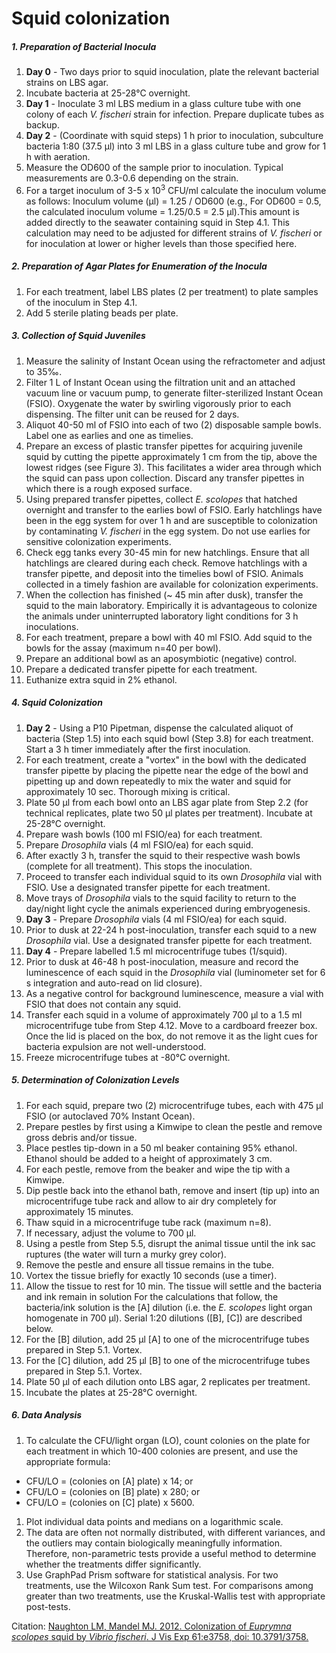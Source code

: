 # Squid colonization

##### 1. Preparation of Bacterial Inocula

1. **Day 0** - Two days prior to squid inoculation, plate the relevant bacterial strains on LBS agar.
1. Incubate bacteria at 25-28°C overnight.
1. **Day 1** - Inoculate 3 ml LBS medium in a glass culture tube with one colony of each *V. fischeri* strain for infection. Prepare duplicate tubes as backup.
1. **Day 2** - (Coordinate with squid steps) 1 h prior to inoculation, subculture bacteria 1:80 (37.5 μl) into 3 ml LBS in a glass culture tube and grow for 1 h with aeration.
1. Measure the OD600 of the sample prior to inoculation. Typical measurements are 0.3-0.6 depending on the strain.
1. For a target inoculum of 3-5 x 10<sup>3</sup> CFU/ml calculate the inoculum volume as follows: Inoculum volume (μl) = 1.25 / OD600 (e.g., For OD600 = 0.5, the calculated inoculum volume = 1.25/0.5 = 2.5 μl).This amount is added directly to the seawater containing squid in Step 4.1. This calculation may need to be adjusted for different strains of *V. fischeri* or for inoculation at lower or higher levels than those specified here.

##### 2. Preparation of Agar Plates for Enumeration of the Inocula

1. For each treatment, label LBS plates (2 per treatment) to plate samples of the inoculum in Step 4.1.
1. Add 5 sterile plating beads per plate.

##### 3. Collection of Squid Juveniles

1. Measure the salinity of Instant Ocean using the refractometer and adjust to 35‰.
1. Filter 1 L of Instant Ocean using the filtration unit and an attached vacuum line or vacuum pump, to generate filter-sterilized Instant Ocean (FSIO). Oxygenate the water by swirling vigorously prior to each dispensing. The filter unit can be reused for 2 days.
1. Aliquot 40-50 ml of FSIO into each of two (2) disposable sample bowls. Label one as earlies and one as timelies.
1. Prepare an excess of plastic transfer pipettes for acquiring juvenile squid by cutting the pipette approximately 1 cm from the tip, above the lowest ridges (see Figure 3). This facilitates a wider area through which the squid can pass upon collection. Discard any transfer pipettes in which there is a rough exposed surface.
1. Using prepared transfer pipettes, collect *E. scolopes* that hatched overnight and transfer to the earlies bowl of FSIO. Early hatchlings have been in the egg system for over 1 h and are susceptible to colonization by contaminating *V. fischeri* in the egg system. Do not use earlies for sensitive colonization experiments.
1. Check egg tanks every 30-45 min for new hatchlings. Ensure that all hatchlings are cleared during each check. Remove hatchlings with a transfer pipette, and deposit into the timelies bowl of FSIO. Animals collected in a timely fashion are available for colonization experiments.
1. When the collection has finished (~ 45 min after dusk), transfer the squid to the main laboratory. Empirically it is advantageous to colonize the animals under uninterrupted laboratory light conditions for 3 h inoculations.
1. For each treatment, prepare a bowl with 40 ml FSIO. Add squid to the bowls for the assay (maximum n=40 per bowl).
1. Prepare an additional bowl as an aposymbiotic (negative) control.
1. Prepare a dedicated transfer pipette for each treatment.
1. Euthanize extra squid in 2% ethanol.

##### 4. Squid Colonization

1. **Day 2** - Using a P10 Pipetman, dispense the calculated aliquot of bacteria (Step 1.5) into each squid bowl (Step 3.8) for each treatment. Start a 3 h timer immediately after the first inoculation.
1. For each treatment, create a "vortex" in the bowl with the dedicated transfer pipette by placing the pipette near the edge of the bowl and pipetting up and down repeatedly to mix the water and squid for approximately 10 sec. Thorough mixing is critical.
1. Plate 50 μl from each bowl onto an LBS agar plate from Step 2.2 (for technical replicates, plate two 50 μl plates per treatment). Incubate at 25-28°C overnight.
1. Prepare wash bowls (100 ml FSIO/ea) for each treatment.
1. Prepare *Drosophila* vials (4 ml FSIO/ea) for each squid.
1. After exactly 3 h, transfer the squid to their respective wash bowls (complete for all treatment). This stops the inoculation.
1. Proceed to transfer each individual squid to its own *Drosophila* vial with FSIO. Use a designated transfer pipette for each treatment.
1. Move trays of *Drosophila* vials to the squid facility to return to the day/night light cycle the animals experienced during embryogenesis.
1. **Day 3** - Prepare *Drosophila* vials (4 ml FSIO/ea) for each squid.
1. Prior to dusk at 22-24 h post-inoculation, transfer each squid to a new *Drosophila* vial. Use a designated transfer pipette for each treatment.
1. **Day 4** - Prepare labelled 1.5 ml microcentrifuge tubes (1/squid).
1. Prior to dusk at 46-48 h post-inoculation, measure and record the luminescence of each squid in the *Drosophila* vial (luminometer set for 6 s integration and auto-read on lid closure).
1. As a negative control for background luminescence, measure a vial with FSIO that does not contain any squid.
1. Transfer each squid in a volume of approximately 700 μl to a 1.5 ml microcentrifuge tube from Step 4.12. Move to a cardboard freezer box. Once the lid is placed on the box, do not remove it as the light cues for bacteria expulsion are not well-understood.
1. Freeze microcentrifuge tubes at -80°C overnight.

##### 5. Determination of Colonization Levels

1. For each squid, prepare two (2) microcentrifuge tubes, each with 475 μl FSIO (or autoclaved 70% Instant Ocean).
1. Prepare pestles by first using a Kimwipe to clean the pestle and remove gross debris and/or tissue.
1. Place pestles tip-down in a 50 ml beaker containing 95% ethanol. Ethanol should be added to a height of approximately 3 cm.
1. For each pestle, remove from the beaker and wipe the tip with a Kimwipe.
1. Dip pestle back into the ethanol bath, remove and insert (tip up) into an microcentrifuge tube rack and allow to air dry completely for approximately 15 minutes.
1. Thaw squid in a microcentrifuge tube rack (maximum n=8).
1. If necessary, adjust the volume to 700 μl.
1. Using a pestle from Step 5.5, disrupt the animal tissue until the ink sac ruptures (the water will turn a murky grey color).
1. Remove the pestle and ensure all tissue remains in the tube.
1. Vortex the tissue briefly for exactly 10 seconds (use a timer).
1. Allow the tissue to rest for 10 min. The tissue will settle and the bacteria and ink remain in solution For the calculations that follow, the bacteria/ink solution is the [A] dilution (i.e. the *E. scolopes* light organ homogenate in 700 μl). Serial 1:20 dilutions ([B], [C]) are described below.
1. For the [B] dilution, add 25 μl [A] to one of the microcentrifuge tubes prepared in Step 5.1. Vortex.
1. For the [C] dilution, add 25 μl [B] to one of the microcentrifuge tubes prepared in Step 5.1. Vortex.
1. Plate 50 μl of each dilution onto LBS agar, 2 replicates per treatment.
1. Incubate the plates at 25-28°C overnight.

##### 6. Data Analysis

1. To calculate the CFU/light organ (LO), count colonies on the plate for each treatment in which 10-400 colonies are present, and use the appropriate formula:
  - CFU/LO = (colonies on [A] plate) x 14; or
  - CFU/LO = (colonies on [B] plate) x 280; or
  - CFU/LO = (colonies on [C] plate) x 5600.
1. Plot individual data points and medians on a logarithmic scale.
1. The data are often not normally distributed, with different variances, and the outliers may contain biologically meaningfully information. Therefore, non-parametric tests provide a useful method to determine whether the treatments differ significantly.
1. Use GraphPad Prism software for statistical analysis. For two treatments, use the Wilcoxon Rank Sum test. For comparisons among greater than two treatments, use the Kruskal-Wallis test with appropriate post-tests.

Citation: [Naughton LM, Mandel MJ. 2012. Colonization of *Euprymna scolopes* squid by *Vibrio fischeri*. J Vis Exp 61:e3758, doi: 10.3791/3758.](http://www.jove.com/video/3758/colonization-of-euprymna-scolopes-squid-by-vibrio-fischeri)
